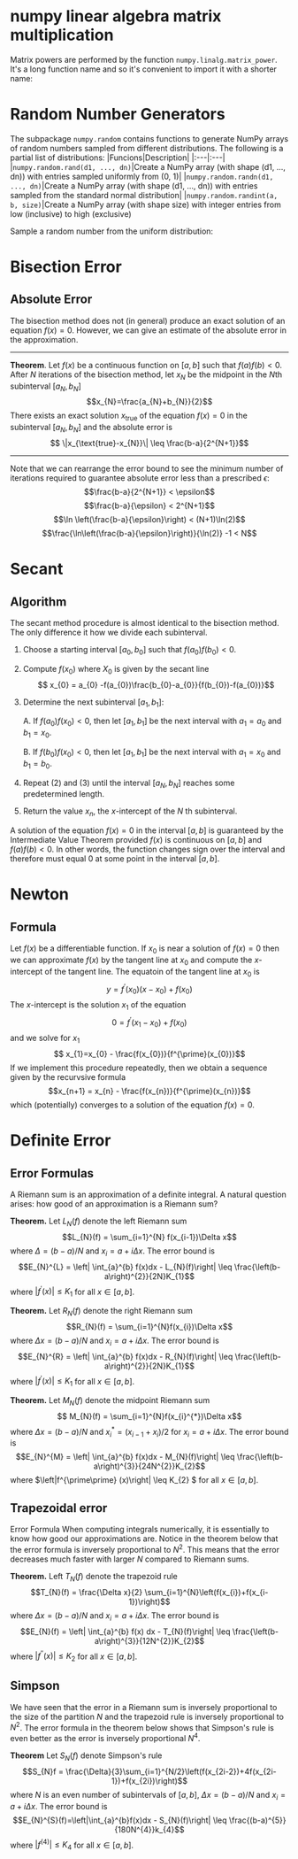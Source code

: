 

# numpy linear algebra matrix multiplication
Matrix powers are performed by the function `numpy.linalg.matrix_power`. It's a long function name and so it's convenient to import it with a shorter name:


# Random Number Generators
The subpackage `numpy.random` contains functions to generate NumPy arrays of random numbers sampled from different distributions. The following is a partial list of distributions:
|Funcions|Description|
|:---|:---|
|`numpy.random.rand(d1, ..., dn)`|Create a NumPy array (with shape (d1, ..., dn)) with entries sampled uniformly from (0, 1)|
|`numpy.random.randn(d1, ..., dn)`|Create a NumPy array (with shape (d1, ..., dn)) with entries sampled from the standard normal distribution|
|`numpy.random.randint(a, b, size)`|Create a NumPy array (with shape size) with integer entries from low (inclusive) to high (exclusive)

Sample a random number from the uniform distribution:

# Bisection Error
## Absolute Error 

The bisection method does not (in general) produce an exact solution of an equation $f(x) = 0$. However, we can give an estimate of the absolute error in the approximation.
* * *
**Theorem**. Let $f(x)$ be a continuous function on $[a,b]$ such that $f(a)f(b)<0$. After $N$ iterations of the bisection method, let $x_{N}$ be the midpoint in the $N$th subinterval $[a_{N},b_{N}]$ $$x_{N}=\frac{a_{N}+b_{N}}{2}$$ There exists an exact solution $x_{\text{true}}$ of the equation $f(x)=0$ in the subinterval $[a_{N},b_{N}]$ and the absolute error is $$ \|x_{\text{true}-x_{N}}\| \leq \frac{b-a}{2^{N+1}}$$
- - -
Note that we can rearrange the error bound to see the minimum number of iterations required to guarantee absolute error less than a prescribed $\epsilon$:
$$\frac{b-a}{2^{N+1}} < \epsilon$$ 
$$\frac{b-a}{\epsilon} < 2^{N+1}$$
$$\ln \left(\frac{b-a}{\epsilon}\right) < (N+1)\ln(2)$$
$$\frac{\ln\left(\frac{b-a}{\epsilon}\right)}{\ln(2)} -1 < N$$ 


# Secant
## Algorithm
The secant method procedure is almost identical to the bisection method. The only difference it how we divide each subinterval.
1. Choose a starting interval $[a_{0},b_{0}]$ such that $f(a_{0})f(b_{0})<0$.
1. Compute $f(x_{0})$ where $X_{0}$ is given by the secant line $$ x_{0} = a_{0} -f(a_{0})\frac{b_{0}-a_{0}}{f(b_{0})-f(a_{0})}$$
1. Determine the next subinterval $[a_{1},b_{1}]$:
    
    A. If $f(a_{0})f(x_{0}) <0$, then let $[a_{1},b_{1}]$ be the next interval with $a_{1}=a_{0}$ and $b_{1}=x_{0}$.
    
    B. If $f(b_{0})f(x_{0})<0$, then let $[a_{1},b_{1}]$ be the next interval with $a_{1}=x_{0}$ and $b_{1}=b_{0}$.
1. Repeat (2) and (3) until the interval $[a_{N},b_{N}]$ reaches some predetermined length.
1. Return the value $x_{n}$, the $x$-intercept of the $N$ th subinterval.

A solution of the equation $f(x)=0$ in the interval $[a,b]$ is guaranteed by the Intermediate Value Theorem provided $f(x)$ is continuous on $[a,b]$ and $f(a)f(b)<0$. In other words, the function changes sign over the interval and therefore must equal 0 at some point in the interval $[a,b]$.

# Newton
## Formula
Let $f(x)$ be a differentiable function. If $x_{0}$ is near a solution of $f(x)=0$ then we can approximate $f(x)$ by the tangent line at $x_{0}$ and compute the $x$-intercept of the tangent line.
The equatoin of the tangent line at $x_{0}$ is $$y=f^{\prime}(x_{0})(x-x_{0}) + f(x_{0})$$
The $x$-intercept is the solution $x_{1}$ of the equation $$0=f^{\prime}(x_{1}-x_{0})+f(x_{0})$$ and we solve for $x_{1}$
$$ x_{1}=x_{0} - \frac{f(x_{0})}{f^{\prime}(x_{0})}$$
If we implement this procedure repeatedly, then we obtain a sequence given by the recurvsive formula $$x_{n+1} = x_{n} - \frac{f(x_{n})}{f^{\prime}(x_{n})}$$
which (potentially) converges to a solution of the equation $f(x)=0$.

# Definite Error
## Error Formulas
A Riemann sum is an approximation of a definite integral. A natural question arises: how good of an approximation is a Riemann sum?

**Theorem.** Let $L_{N}(f)$ denote the left Riemann sum $$L_{N}(f) = \sum_{i=1}^{N} f(x_{i-1})\Delta x$$
where $\Delta = (b-a)/N$ and $x_{i} = a+i\Delta x$. The error bound is $$E_{N}^{L} = \left| \int_{a}^{b} f(x)dx - L_{N}(f)\right| \leq \frac{\left(b-a\right)^{2}}{2N}K_{1}$$
where $\left|f^{\prime}(x)\right| \leq K_{1}$ for all $x \in \left[a,b\right]$.

**Theorem.** Let $R_{N}(f)$ denote the right Riemann sum $$R_{N}(f) = \sum_{i=1}^{N}f(x_{i})\Delta x$$
where $\Delta x = (b-a)/N$ and $x_{i} = a+i\Delta x$. The error bound is $$E_{N}^{R} = \left| \int_{a}^{b} f(x)dx - R_{N}(f)\right| \leq \frac{\left(b-a\right)^{2}}{2N}K_{1}$$
where $\left|f^{\prime}(x)\right| \leq K_{1}$ for all $x \in \left[a,b\right]$.

**Theorem.** Let $M_{N}(f)$ denote the midpoint Riemann sum $$ M_{N}(f) = \sum_{i=1}^{N}f(x_{i}^{*})\Delta x$$
where $\Delta x = (b-a)/N$ and $x_{i}^{*} = (x_{i-1}+x_{i})/2$ for $x_{i}=a+i \Delta x$. The error bound is 
$$E_{N}^{M} = \left| \int_{a}^{b} f(x)dx - M_{N}(f)\right| \leq \frac{\left(b-a\right)^{3}}{24N^{2}}K_{2}$$
where $\left|f^{\prime\prime} (x)\right| \leq K_{2} $ for all $x \in \left[a, b \right]$.

## Trapezoidal error
Error Formula
When computing integrals numerically, it is essentially to know how good our approximations are. Notice in the theorem below that the error formula is inversely proportional to $N^{2}$. This means that the error decreases much faster with larger $N$ compared to Riemann sums.

**Theorem.** Left $T_{N}(f)$ denote the trapezoid rule $$T_{N}(f) = \frac{\Delta x}{2} \sum_{i=1}^{N}\left(f(x_{i})+f(x_{i-1})\right)$$
where $\Delta x = (b-a)/N$ and $x_{i} = a+i \Delta x$. The error bound is 
$$E_{N}(f) = \left| \int_{a}^{b} f(x) dx - T_{N}(f)\right| \leq \frac{\left(b-a\right)^{3}}{12N^{2}}K_{2}$$
where $\left|f^{\prime \prime}(x)\right| \leq K_{2}$ for all $x \in \left[a, b\right]$.

## Simpson
We have seen that the error in a Riemann sum is inversely proportional to the size of the partition $N$ and the trapezoid rule is inversely proportional to $N^{2}$. The error formula in the theorem below shows that Simpson's rule is even better as the error is inversely proportional $N^{4}$.

**Theorem** Let $S_{N}(f)$ denote Simpson's rule $$S_{N}f = \frac{\Delta}{3}\sum_{i=1}^{N/2}\left(f(x_{2i-2})+4f(x_{2i-1})+f(x_{2i})\right)$$ where $N$ is an even number of subintervals of
$\left[a, b\right]$, $\Delta x = (b-a)/N$ and $x_{i}=a+i\Delta x$. The error bound is
$$E_{N}^{S}(f)=\left|\int_{a}^{b}f(x)dx - S_{N}(f)\right| \leq \frac{(b-a)^{5}}{180N^{4}}k_{4}$$
where $\left|f^{(4)}\right| \leq K_{4}$ for all $x \in \left[a, b\right]$.

